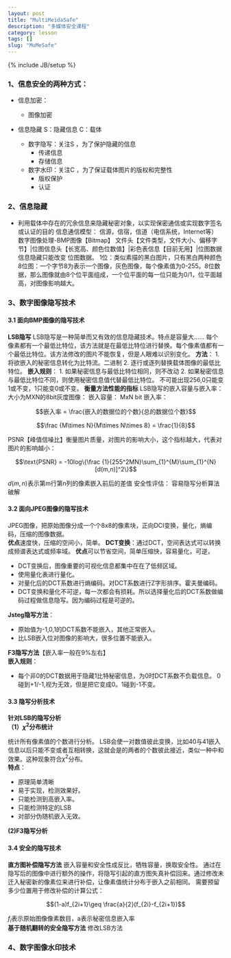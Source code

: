 ```yaml
---
layout: post
title: "MultiMeidaSafe"
description: "多媒体安全课程"
category: lesson
tags: []
slug: "MuMeSafe"
---
```

{% include JB/setup %}
### 1、信息安全的两种方式：
- 信息加密：
    - 图像加密

- 信息隐藏
S：隐藏信息  C：载体
    - 数字隐写：关注S ，为了保护隐藏的信息
        - 传递信息  
        - 存储信息
    - 数字水印：关注C ，为了保证载体图片的版权和完整性
        - 版权保护  
        - 认证

### 2、信息隐藏
- 利用载体中存在的冗余信息来隐藏秘密对象，以实现保密通信或实现数字签名或认证的目的
信息通信模型：
信源，信宿，信道（电信系统，Internet等）
数字图像处理-BMP图像【Bitmap】
文件头【文件类型，文件大小、偏移字节】|位图信息头【长宽高、颜色位数值】|彩色表信息【目前无用】|位图数据
信息隐藏只能改变 位图数据。
1位：类似素描的黑白图片，只有黑白两种颜色
8位图：一个字节8为表示一个图像，灰色图像，每个像素值为0-255。8位数据，那么图像就由8个位平面组成，一个位平面的每一位只能为0/1，位平面越高，对图像影响越大。

### 3、数字图像隐写技术  
#### 3.1 面向BMP图像的隐写技术  
**LSB隐写**
LSB隐写是一种简单而又有效的信息隐藏技术。特点是容量大……
每个像素都有一个最低比特位，该方法就是在最低比特位进行替换。每个像素值都有一个最低比特位。该方法修改的图片不能恢复，但是人眼难以识别变化。
**方法**：
    1. 将欲嵌入的秘密信息转化为比特流。二进制
    2. 逐行或逐列替换载体图像的最低比特位。
**嵌入规则**：
    1. 如果秘密信息与最低比特位相同，则不改动
    2. 如果秘密信息与最低比特位不同，则使用秘密信息值代替最低比特位。
不可能出现256,0只能变1或不变，1只能变0或不变。
**衡量方法性能的指标**
LSB隐写的嵌入容量与嵌入率：
大小为MXN的8bit灰度图像：
嵌入容量：
MxN bit
嵌入率：

$$嵌入率 = \frac{嵌入的数据位的个数}{总的数据位个数}$$

$$\frac {M\times N}{M\times N\times 8} = \frac{1}{8}$$

PSNR【峰值信噪比】衡量图片质量，对图片的影响大小，这个指标越大，代表对图片的影响越小：

$$\text{PSNR} = -10log\{\frac {1}{255^2MN}\sum_{1}^{M}\sum_{1}^{N} [d(m,n)]^2\}$$

$d(m,n)$表示第m行第n列的像素嵌入前后的差值
安全性评估：
容易隐写分析算法破解
#### 3.2 面向JPEG图像的隐写技术  
JPEG图像，把原始图像分成一个个8x8的像素块，正向DCI变换，量化，熵编码，压缩的图像数据。   
**优点**速度快，压缩的空间小，简单。
**DCT变换**：通过DCT，空间表达式可以转换成频谱表达式或频率域。
**优点**可以节省空间，简单压缩快，容易量化，可逆，
- DCT变换后，图像重要的可视化信息都集中在在了低频区域。
- 使用量化表进行量化。
- 对量化后的DCT系数进行熵编码。对DCT系数进行Z字形排序。霍夫曼编码。
- DCT变换和量化不可逆，每一次都会有损耗。所以选择量化后的DCT系数做编码过程做信息隐写。因为编码过程是可逆的。

**Jsteg隐写方法**：  
- 原始值为-1,0,1的DCT系数不能嵌入，其他正常嵌入。
- 比LSB嵌入位对图像的影响大，很多位置不能嵌入。

**F3隐写方法**【嵌入率一般在9%左右】  
**嵌入规则**：
- 每个非0的DCT数据用于隐藏1比特秘密信息，为0时DCT系数不负载信息。
0碰到+1/-1,视为无效，但是把它变成0。1碰到-1不变。

#### 3.3 隐写分析技术  
**针对LSB的隐写分析**  
**（1）$\chi ^2$分布统计**

统计所有像素值的个数进行分析。
LSB会使一对数值彼此变换，比如40与41嵌入信息以后只能不变或者互相转换，这就会是的两者的个数彼此接近，类似一种中和效果。这种现象符合$\chi ^2$分布。  
**特点**：  
- 原理简单清晰
- 易于实现，检测效果好。
- 只能检测到高嵌入率。
- 只能检测特定的LSB
- 对部分伪随机嵌入无效。

**(2)F3隐写分析**

#### 3.4 安全的隐写技术  
**直方图补偿隐写方法**
嵌入容量和安全性成反比，牺牲容量，换取安全性。
通过在隐写后的图像中进行额外的操作，将隐写引起的直方图失真补偿回来。通过修改未迁入秘密新的像素位来进行补偿，让像素值统计分布于嵌入之前相同。
需要预留多少位置用于修改补偿的计算公式：

$$(1-a)f_{2i+1}\geq \frac{a}{2}(f_{2i}-f_{2i+1})$$

$f_i$表示原始图像像素数目，a表示秘密信息嵌入率   
**基于随机翻转的安全隐写方法**
修改LSB方法

### 4、数字图像水印技术  
